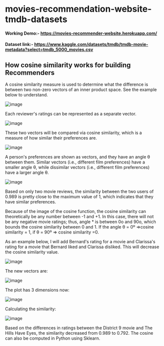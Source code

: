 # movies-recommendation-website-tmdb-datasets

#### Working Demo:- https://movies-recommender-website.herokuapp.com/
#### Dataset link:- https://www.kaggle.com/datasets/tmdb/tmdb-movie-metadata?select=tmdb_5000_movies.csv


## How cosine similarity works for building Recommenders
A cosine similarity measure is used to determine what the difference is between two non-zero vectors of an inner product space. See the example below to understand.

![image](https://user-images.githubusercontent.com/96330046/162226114-8f4f7a6c-528b-494a-9ec7-40ddf2523894.png)

Each reviewer's ratings can be represented as a separate vector.

![image](https://user-images.githubusercontent.com/96330046/162226350-04c1149d-30c2-47a3-8294-ca71f3b86103.png)

These two vectors will be compared via cosine similarity, which is a measure of how similar their preferences are.

![image](https://user-images.githubusercontent.com/96330046/162226461-72088b63-ebab-4106-a28f-d30d6056f899.png)

A person's preferences are shown as vectors, and they have an angle θ between them. Similar vectors (i.e., different film preferences) have a smaller angle θ, while dissimilar vectors (i.e., different film preferences) have a larger angle θ.

![image](https://user-images.githubusercontent.com/96330046/162227061-80958aa7-6f46-42a7-8d4b-2dd6a30d0a57.png)

Based on only two movie reviews, the similarity between the two users of 0.989 is pretty close to the maximum value of 1, which indicates that they have similar preferences.

Because of the image of the cosine function, the cosine similarity can theoretically be any number between -1 and +1. In this case, there will not be any negative movie ratings; thus, angle * is between 0o and 90o, which bounds the cosine similarity between 0 and 1. If the angle θ = 0º =>cosine similarity = 1, if θ = 90º => cosine similarity =0.

As an example below, I will add Bernard's rating for a movie and Clarissa's rating for a movie that Bernard liked and Clarissa disliked. This will decrease the cosine similarity value.

![image](https://user-images.githubusercontent.com/96330046/162228285-a7150cb1-468b-4d83-a1aa-54649a2e3210.png)

The new vectors are:

![image](https://user-images.githubusercontent.com/96330046/162228406-1495d42c-6e0b-407c-af0f-b8be4531dbee.png)

The plot has 3 dimensions now:

![image](https://user-images.githubusercontent.com/96330046/162228469-07065804-0def-4dea-ade1-d24c85646281.png)

Calculating the similarity:

![image](https://user-images.githubusercontent.com/96330046/162228517-2a00448b-2e0f-4362-bc80-9baa669d12a2.png)

Based on the differences in ratings between the District 9 movie and The Hills Have Eyes, the similarity decreased from 0.989 to 0.792. The cosine can also be computed in Python using Sklearn.
